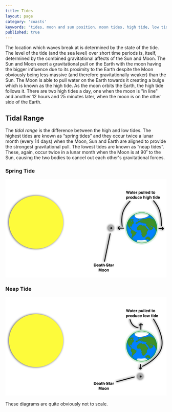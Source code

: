 ```yaml
---
title: Tides
layout: page
category: 'coasts'
keywords: "tides, moon and sun position, moon tides, high tide, low tide, tide goes in tide goes out, how do tides work"
published: true
---
```


The location which waves break at is determined by the state of the tide. The level of the tide (and the sea level) over short time periods is, itself, determined by the combined gravitational affects of the Sun and Moon. The Sun and Moon exert a gravitational pull on the Earth with the moon having the bigger influence due to its proximity to the Earth despite the Moon obviously being less massive (and therefore gravitationally weaker) than the Sun. The Moon is able to pull water on the Earth towards it creating a bulge which is known as the high tide. As the moon orbits the Earth, the high tide follows it. There are two high tides a day, one when the moon is "in line" and another 12 hours and 25 minutes later, when the moon is on the other side of the Earth.

## Tidal Range

The *tidal range* is the difference between the high and low tides. The highest tides are known as “spring tides” and they occur twice a lunar month (every 14 days) when the Moon, Sun and Earth are aligned to provide the strongest gravitational pull. The lowest tides are known as “neap tides”. These, again, occur twice in a lunar month when the Moon is at 90˚ to the Sun, causing the two bodies to cancel out each other's gravitational forces. 

### Spring Tide

![A diagram showing how the Earth, Sun & Moon are arranged during a spring tide.](/Images/coasts/4tides/springTideDiagram.png)

### Neap Tide

![A diagram showing how the Earth, Sun & Moon are arranged during a neap tide.](/Images/coasts/4tides/neapTideDiagram.png)

These diagrams are quite obviously not to scale. 